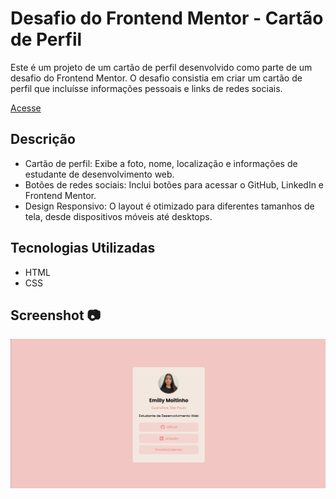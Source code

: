 # Desafio do Frontend Mentor - Cartão de Perfil
Este é um projeto de um cartão de perfil desenvolvido como parte de um desafio do Frontend Mentor. O desafio consistia em criar um cartão de perfil que incluísse informações pessoais e links de redes sociais.

[Acesse]()

## Descrição
- Cartão de perfil: Exibe a foto, nome, localização e informações de estudante de desenvolvimento web.
- Botões de redes sociais: Inclui botões para acessar o GitHub, LinkedIn e Frontend Mentor.
- Design Responsivo: O layout é otimizado para diferentes tamanhos de tela, desde dispositivos móveis até desktops.

## Tecnologias Utilizadas
- HTML
- CSS

## Screenshot  📷
![Screenshot](img/screenshot.png)

 
